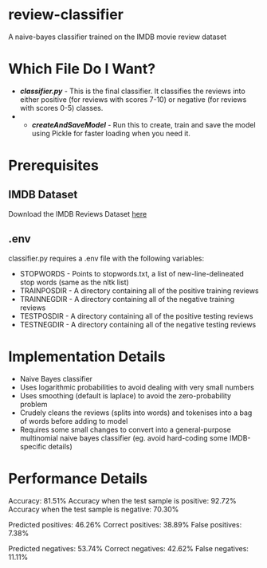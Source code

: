 # review-classifier
A naive-bayes classifier trained on the IMDB movie review dataset

# Which File Do I Want?
- ***classifier.py*** - This is the final classifier. It classifies the reviews into either positive (for reviews with scores 7-10) or negative (for reviews with scores 0-5) classes.
- - ***createAndSaveModel*** - Run this to create, train and save the model using Pickle for faster loading when you need it.

# Prerequisites
## IMDB Dataset
Download the IMDB Reviews Dataset [here](https://ai.stanford.edu/~amaas/data/sentiment/)

## .env
classifier.py requires a .env file with the following variables:
- STOPWORDS - Points to stopwords.txt, a list of new-line-delineated stop words (same as the nltk list)
- TRAINPOSDIR - A directory containing all of the positive training reviews
- TRAINNEGDIR - A directory containing all of the negative training reviews
- TESTPOSDIR - A directory containing all of the positive testing reviews
- TESTNEGDIR - A directory containing all of the negative testing reviews

# Implementation Details
- Naive Bayes classifier
- Uses logarithmic probabilities to avoid dealing with very small numbers
- Uses smoothing (default is laplace) to avoid the zero-probability problem
- Crudely cleans the reviews (splits into words) and tokenises into a bag of words before adding to model
- Requires some small changes to convert into a general-purpose multinomial naive bayes classifier (eg. avoid hard-coding some IMDB-specific details)

# Performance Details
Accuracy: 81.51%
Accuracy when the test sample is positive: 92.72%
Accuracy when the test sample is negative: 70.30%

Predicted positives: 46.26%
Correct positives: 38.89%
False positives: 7.38%

Predicted negatives: 53.74%
Correct negatives: 42.62%
False negatives: 11.11%
